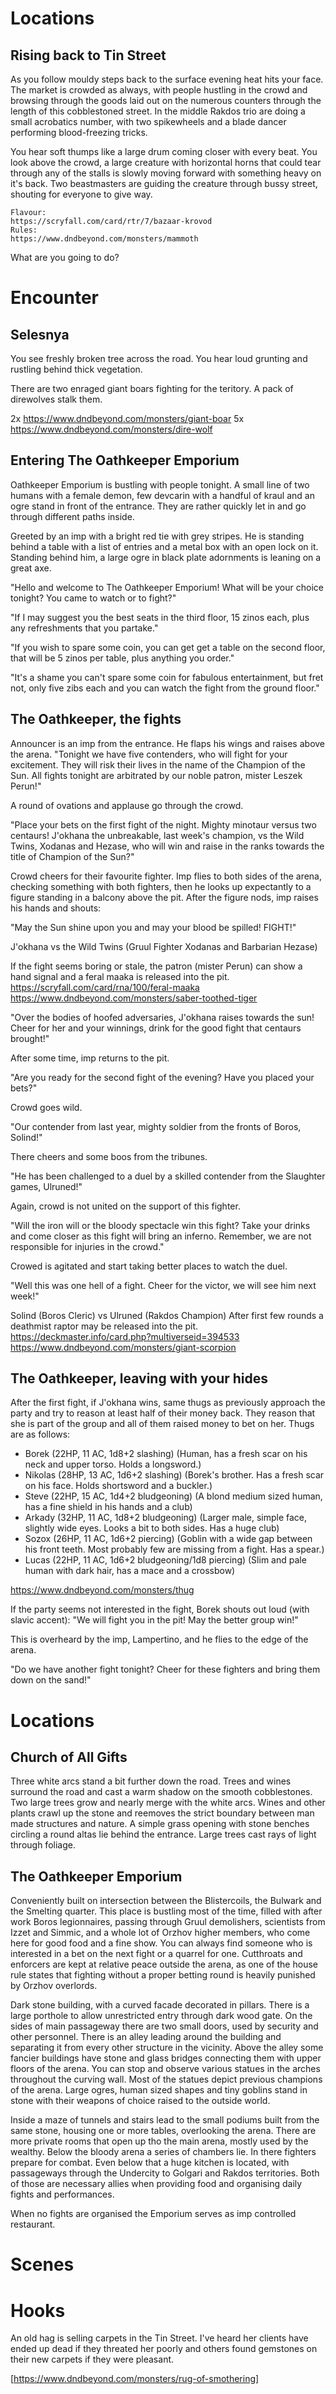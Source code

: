 # Locations

## Rising back to Tin Street

As you follow mouldy steps back to the surface evening heat hits your face. The
market is crowded as always, with people hustling in the crowd and browsing
through the goods laid out on the numerous counters through the length of this
cobblestoned street. In the middle Rakdos trio are doing a small acrobatics
number, with two spikewheels and a blade dancer performing blood-freezing
tricks.

You hear soft thumps like a large drum coming closer with every beat. You look
above the crowd, a large creature with horizontal horns that could
tear through any of the stalls is slowly moving forward with something heavy on
it's back.  Two beastmasters are guiding the creature through bussy street,
shouting for everyone to give way.

    Flavour:
    https://scryfall.com/card/rtr/7/bazaar-krovod
    Rules:
    https://www.dndbeyond.com/monsters/mammoth

What are you going to do?

# Encounter

## Selesnya

You see freshly broken tree across the road. You hear loud grunting and rustling behind
thick vegetation.

There are two enraged giant boars fighting for the teritory. A pack of direwolves stalk them.

2x https://www.dndbeyond.com/monsters/giant-boar
5x https://www.dndbeyond.com/monsters/dire-wolf

## Entering The Oathkeeper Emporium

Oathkeeper Emporium is bustling with people tonight. A small line of two humans
with a female demon, few devcarin with a handful of kraul and an ogre stand in
front of the entrance. They are rather quickly let in and go through different
paths inside.

Greeted by an imp with a bright red tie with grey stripes. He is standing
behind a table with a list of entries and a metal box with an open lock on it.
Standing behind him, a large ogre in black plate adornments is leaning on a
great axe.

"Hello and welcome to The Oathkeeper Emporium! What will be your choice
tonight? You came to watch or to fight?"

"If I may suggest you the best seats in the third floor, 15 zinos each, plus
any refreshments that you partake."

"If you wish to spare some coin, you can get get a table on the second floor,
that will be 5 zinos per table, plus anything you order."

"It's a shame you can't spare some coin for fabulous entertainment, but fret
not, only five zibs each and you can watch the fight from the ground floor."

## The Oathkeeper, the fights

Announcer is an imp from the entrance. He flaps his wings and raises above the arena.
"Tonight we have five contenders, who will fight for your excitement. They will risk
their lives in the name of the Champion of the Sun. All fights tonight are arbitrated by
our noble patron, mister Leszek Perun!"

A round of ovations and applause go through the crowd.

"Place your bets on the first fight of the night. Mighty minotaur versus two centaurs!
J'okhana the unbreakable, last week's champion, vs the Wild Twins, Xodanas and Hezase,
who will win and raise in the ranks towards the title of Champion of the Sun?"

Crowd cheers for their favourite fighter. Imp flies to both sides of the arena, checking
something with both fighters, then he looks up expectantly to a figure standing in a balcony
above the pit. After the figure nods, imp raises his hands and shouts:

"May the Sun shine upon you and may your blood be spilled! FIGHT!"

J'okhana vs the Wild Twins (Gruul Fighter Xodanas and Barbarian Hezase)

If the fight seems boring or stale, the patron (mister Perun) can show a hand
signal and a feral maaka is released into the pit.
https://scryfall.com/card/rna/100/feral-maaka
https://www.dndbeyond.com/monsters/saber-toothed-tiger

"Over the bodies of hoofed adversaries, J'okhana raises towards the sun!
Cheer for her and your winnings, drink for the good fight that centaurs
brought!"

After some time, imp returns to the pit.

"Are you ready for the second fight of the evening? Have you placed your bets?"

Crowd goes wild.

"Our contender from last year, mighty soldier from the fronts of Boros, Solind!"

There cheers and some boos from the tribunes.

"He has been challenged to a duel by a skilled contender from the Slaughter games, Ulruned!"

Again, crowd is not united on the support of this fighter.

"Will the iron will or the bloody spectacle win this fight? Take your drinks and come closer
as this fight will bring an inferno. Remember, we are not responsible for injuries in the crowd."

Crowed is agitated and start taking better places to watch the duel.

"Well this was one hell of a fight. Cheer for the victor, we will see him next week!"

Solind (Boros Cleric) vs Ulruned (Rakdos Champion)
After first few rounds a deathmist raptor may be released into the pit.
https://deckmaster.info/card.php?multiverseid=394533
https://www.dndbeyond.com/monsters/giant-scorpion

## The Oathkeeper, leaving with your hides

After the first fight, if J'okhana wins, same thugs as previously approach the
party and try to reason at least half of their money back. They reason that she
is part of the group and all of them raised money to bet on her.
Thugs are as follows:
 - Borek (22HP, 11 AC, 1d8+2 slashing) (Human, has a fresh scar on his neck and upper torso. Holds a longsword.)
 - Nikolas (28HP, 13 AC, 1d6+2 slashing) (Borek's brother. Has a fresh scar on his face. Holds shortsword and a buckler.)
 - Steve (22HP, 15 AC, 1d4+2 bludgeoning) (A blond medium sized human, has a fine shield in his hands and a club)
 - Arkady (32HP, 11 AC, 1d8+2 bludgeoning) (Larger male, simple face, slightly wide eyes. Looks a bit to both sides. Has a huge club)
 - Sozox (26HP, 11 AC, 1d6+2 piercing) (Goblin with a wide gap between his front teeth. Most probably few are missing from a fight. Has a spear.)
 - Lucas (22HP, 11 AC, 1d6+2 bludgeoning/1d8 piercing) (Slim and pale human with dark hair, has a mace and a crossbow)

https://www.dndbeyond.com/monsters/thug

If the party seems not interested in the fight, Borek shouts out loud (with
slavic accent): "We will fight you in the pit! May the better group win!"

This is overheard by the imp, Lampertino, and he flies to the edge of the
arena.

"Do we have another fight tonight? Cheer for these fighters and bring them down
on the sand!"

# Locations

## Church of All Gifts

Three white arcs stand a bit further down the road. Trees and wines surround
the road and cast a warm shadow on the smooth cobblestones. Two large trees
grow and nearly merge with the white arcs. Wines and other plants crawl up the
stone and reemoves the strict boundary between man made structures and nature.
A simple grass opening with stone benches circling a round altas lie behind the
entrance.  Large trees cast rays of light through foliage.

## The Oathkeeper Emporium

Conveniently built on intersection between the Blistercoils, the Bulwark and
the Smelting quarter. This place is bustling most of the time, filled with
after work Boros legionnaires, passing through Gruul demolishers, scientists
from Izzet and Simmic, and a whole lot of Orzhov higher members, who come here
for good food and a fine show. You can always find someone who is interested in
a bet on the next fight or a quarrel for one. Cutthroats and enforcers are kept
at relative peace outside the arena, as one of the house rule states that
fighting without a proper betting round is heavily punished by Orzhov
overlords.

Dark stone building, with a curved facade decorated in pillars. There is a
large porthole to allow unrestricted entry through dark wood gate. On the sides
of main passageway there are two small doors, used by security and other
personnel. There is an alley leading around the building and separating it from
every other structure in the vicinity. Above the alley some fancier buildings
have stone and glass bridges connecting them with upper floors of the arena.
You can stop and observe various statues in the arches throughout the curving
wall. Most of the statues depict previous champions of the arena. Large ogres,
human sized shapes and tiny goblins stand in stone with their weapons of choice
raised to the outside world.

Inside a maze of tunnels and stairs lead to the small podiums built from the
same stone, housing one or more tables, overlooking the arena. There are more
private rooms that open up tho the main arena, mostly used by the wealthy.
Below the bloody arena a series of chambers lie. In there fighters prepare for
combat. Even below that a huge kitchen is located, with passageways through the
Undercity to Golgari and Rakdos territories. Both of those are necessary allies
when providing food and organising daily fights and performances.

When no fights are organised the Emporium serves as imp controlled restaurant.

# Scenes

# Hooks

An old hag is selling carpets in the Tin Street. I've heard her clients have
ended up dead if they threated her poorly and others found gemstones on their
new carpets if they were pleasant.

[https://www.dndbeyond.com/monsters/rug-of-smothering]

